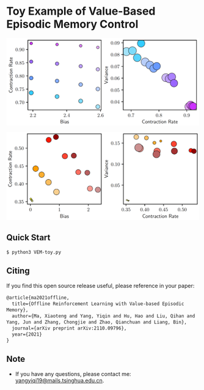 # Toy Example of Value-Based Episodic Memory Control

![VEM-toy1](https://github.com/YiqinYang/VEM/blob/main/toy_example/toy1.png)

![VEM-toy2](https://github.com/YiqinYang/VEM/blob/main/toy_example/toy2.png)

## Quick Start

```shell
$ python3 VEM-toy.py
```

## Citing
If you find this open source release useful, please reference in your paper:
```
@article{ma2021offline,
  title={Offline Reinforcement Learning with Value-based Episodic Memory},
  author={Ma, Xiaoteng and Yang, Yiqin and Hu, Hao and Liu, Qihan and Yang, Jun and Zhang, Chongjie and Zhao, Qianchuan and Liang, Bin},
  journal={arXiv preprint arXiv:2110.09796},
  year={2021}
}
```

## Note
+ If you have any questions, please contact me: yangyiqi19@mails.tsinghua.edu.cn. 
